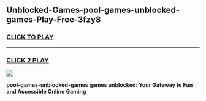 
## Unblocked-Games-pool-games-unblocked-games-Play-Free-3fzy8
<h3>
<a href="https://premium76.site?title=pool-games-unblocked-games&ref=18A">CLICK TO PLAY</a></h3>
<hr>

<h3>
<a href="https://premium76.site?title=pool-games-unblocked-games&ref=18A">CLICK 2 PLAY</a>
  
</h3>

<a href="https://premium76.site?title=pool-games-unblocked-games&ref=18A"><img src="https://clearcache.store/games.png"></a>


**pool-games-unblocked-games games unblocked: Your Gateway to Fun and Accessible Online Gaming**
